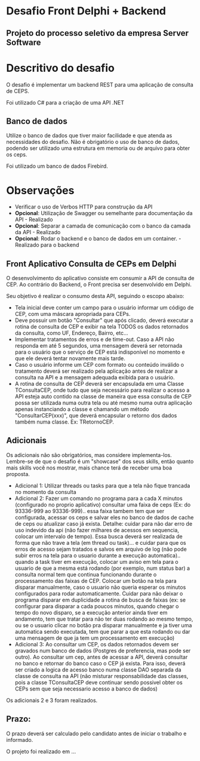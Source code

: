 # Desafio Front Delphi + Backend

## Projeto do processo seletivo da empresa Server Software

# Descritivo do desafio

O desafio é implementar um backend REST para uma aplicação de consulta de CEPS.

Foi utilizado C# para a criação de uma API .NET

## Banco de dados
Utilize o banco de dados que tiver maior facilidade e que atenda as necessidades do desafio. Não é obrigatório o uso de banco de dados, podendo ser utilizado uma estrutura em memoria ou de arquivo para obter os ceps.

Foi utilizado um banco de dados Firebird.

# Observações
- Verificar o uso de Verbos HTTP para construção da API
- **Opcional**: Utilização de Swagger ou semelhante para documentação da API - Realizado
- **Opcional**: Separar a camada de comunicação com o banco da camada da API - Realizado
- **Opcional**: Rodar o backend e o banco de dados em um container. - Realizado para o backend

## Front Aplicativo Consulta de CEPs em Delphi

O desenvolvimento do aplicativo consiste em consumir a API de consulta de CEP. Ao contrário do Backend, o Front precisa ser desenvolvido em Delphi.

Seu objetivo é realizar o consumo desta API, seguindo o escopo abaixo:

- Tela inicial deve conter um campo para o usuário informar um código de CEP, com uma máscara apropriada para CEPs.
- Deve possuir um botão "Consultar" que após clicado, deverá executar a rotina de consulta de CEP e exibir na tela TODOS os dados retornados da consulta, como UF, Endereço, Bairro, etc...
- Implementar tratamentos de erros e de time-out. Caso a API não responda em até 5 segundos, uma mensagem deverá ser retornada para o usuário que o serviço de CEP está indisponível no momento e que ele deverá tentar novamente mais tarde. 
- Caso o usuário informe um CEP com formato ou conteúdo inválido o tratamento deverá ser realizado pela aplicação antes de realizar a consulta na API e a mensagem adequada exibida para o usuário.
- A rotina de consulta de CEP deverá ser encapsulada em uma Classe TConsultaCEP, onde tudo que seja necessário para realizar o acesso a API esteja auto contido na classe de maneira que essa consulta de CEP possa ser utilizada numa outra tela ou até mesmo numa outra aplicação apenas instanciando a classe e chamando um método "ConsultarCEP(xxx)", que deverá encapsular o retorno dos dados também numa classe. Ex: TRetornoCEP.

## Adicionais 

Os adicionais não são obrigatórios, mas considere implementa-los. Lembre-se de que o desafio é um "showcase" dos seus skills, então quanto mais skills você nos mostrar, mais chance terá de receber uma boa proposta.

- Adicional 1: Utilizar threads ou tasks para que a tela não fique trancada no momento da consulta
- Adicional 2: Fazer um comando no programa para a cada X minutos (configurado no proprio aplicativo) consultar uma faixa de ceps (Ex: do 93336-999 ao 93336-999).. essa faixa tambem tem que ser configurada, acessar os ceps e salvar eles no banco de dados de cache de ceps ou atualizar caso já exista.  Detalhe: cuidar para não dar erro de uso indevido da api (não fazer milhares de acessos em sequencia, colocar um intervalo de tempo). Essa busca deverá ser realizada de forma que não trave a tela (em thread ou task)... e cuidar para que os erros de acesso sejam tratados e salvos em arquivo de log (não pode subir erros na tela para o usuario durante a execução automatica).. quando a task tiver em execução, colocar um aviso em tela para o usuario de que a mesma está rodando (por exemplo, num status bar) a consulta normal tem que continua funcionando durante o processamento das faixas de CEP. Colocar um botão na tela para disparar manualmente, caso o usuario não queria esperar os minutos configurados para rodar automaticamente. Cuidar para não deixar o programa disparar em duplicidade a rotina de busca de faixas (ex: se configurar para disparar a cada poucos minutos, quando chegar o tempo do novo disparo, se a execução anterior ainda tiver em andamento, tem que tratar para não ter duas rodando ao mesmo tempo, ou se o usuario clicar no botão pra disparar manualmente e ja tiver uma automatica sendo executada, tem que parar a que esta rodando ou dar uma mensagem de que ja tem um processamento em execução)
- Adicional 3: Ao consultar um CEP, os dados retornados devem ser gravados num banco de dados (Postgres de preferencia, mas pode ser outro). Ao consultar um cep, antes de acessar a API, deverá consultar no banco e retornar do banco caso o CEP já exista. Para isso, deverá ser criado a logica de acesso banco numa classe DAO separada da classe de consulta na API (não misturar responsabilidade das classes, pois a classe TConsultaCEP deve continuar sendo possivel obter os CEPs sem que seja necessario acesso a banco de dados)

Os adicionais 2 e 3 foram realizados.

## Prazo: 
O prazo deverá ser calculado pelo candidato antes de iniciar o trabalho e informado.

O projeto foi realizado em ...
